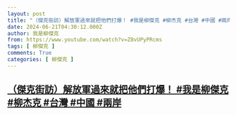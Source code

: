 ```yaml
---
layout: post
title: "（傑克街訪）解放軍過來就把他們打爆！ #我是柳傑克 #柳杰克 #台灣 #中國 #兩岸"
date: 2024-06-21T04:30:12.000Z
author: 我是柳傑克
from: https://www.youtube.com/watch?v=Z8vUPyPRcms
tags: [ 柳傑克 ]
comments: True
categories: [ 柳傑克 ]
---
```

<!--1718944212000-->
[（傑克街訪）解放軍過來就把他們打爆！ #我是柳傑克 #柳杰克 #台灣 #中國 #兩岸](https://www.youtube.com/watch?v=Z8vUPyPRcms)
------

<div>

</div>
